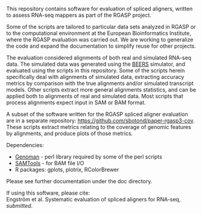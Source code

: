 This repository contains software for evaluation of spliced aligners,
written to assess RNA-seq mappers as part of the RGASP project.

Some of the scripts are tailored to particular data sets analyzed in
RGASP or to the computational environment at the European
Bioinformatics Institute, where the RGASP evaluation was carried out.
We are working to generalize the code and expand the documentation to
simplify reuse for other projects.

The evaluation considered alignments of both real and simulated
RNA-seq data. The simulated data was generated using the [BEERS]
simulator, and evaluated using the scripts in this repository. Some of
the scripts herein specifically deal with alignments of simulated
data, extracting accuracy metrics by comparison with the true
alignments and/or simulated transcript models. Other scripts extract
more general alignments statistics, and can be applied both to
alignments of real and simulated data. Most scripts that process
alignments expect input in SAM or BAM format.

A subset of the software written for the RGASP spliced aligner
evaluation are in a separate repository:
https://github.com/sbotond/paper-rgasp3-cov.
These scripts extract metrics relating to the coverage of genomic
features by alignments, and produce plots of those metrics.

Dependencies:
- [Genoman] - perl library required by some of the perl scripts
- [SAMTools] - for BAM file I/O
- R packages: gplots, plotrix, RColorBrewer

Please see further documentation under the doc directory.

If using this software, please cite:  
Engstr&ouml;m et al. Systematic evaluation of spliced aligners for RNA-seq, _submitted_.

[BEERS]: http://cbil.upenn.edu/BEERS/
[Genoman]: http://www.ebi.ac.uk/~engstrom/genoman/
[SAMTools]: http://samtools.sourceforge.net/
